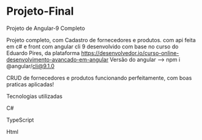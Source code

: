 # Projeto-Final
Projeto de Angular-9 Completo

Projeto completo, com Cadastro de fornecedores e produtos.
com api feita em c# e front com angular cli 9 desenvolvido com base no curso do Eduardo Pires, da plataforma https://desenvolvedor.io/curso-online-desenvolvimento-avancado-em-angular 
Versão do angular --> npm i @angular/cli@9.1.0

CRUD de fornecedores e produtos funcionando perfeitamente, com boas praticas aplicadas!

Tecnologias utilizadas

C#

TypeScript

Html
